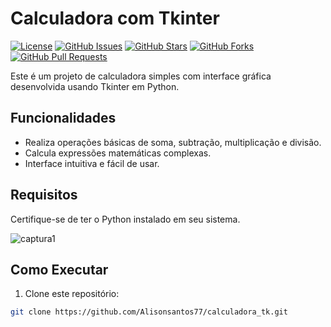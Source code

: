 # Calculadora com Tkinter

[![License](https://img.shields.io/badge/License-MIT-blue.svg)](LICENSE)
[![GitHub Issues](https://img.shields.io/github/issues/Alisonsantos77/calculadora_tk)](https://github.com/Alisonsantos77/calculadora_tk/issues)
[![GitHub Stars](https://img.shields.io/github/stars/Alisonsantos77/calculadora_tk)](https://github.com/Alisonsantos77/calculadora_tk/stargazers)
[![GitHub Forks](https://img.shields.io/github/forks/Alisonsantos77/calculadora_tk)](https://github.com/Alisonsantos77/calculadora_tk/network)
[![GitHub Pull Requests](https://img.shields.io/github/issues-pr/Alisonsantos77/calculadora_tk)](https://github.com/Alisonsantos77/calculadora_tk/pulls)

Este é um projeto de calculadora simples com interface gráfica desenvolvida usando Tkinter em Python.

## Funcionalidades

- Realiza operações básicas de soma, subtração, multiplicação e divisão.
- Calcula expressões matemáticas complexas.
- Interface intuitiva e fácil de usar.

## Requisitos

Certifique-se de ter o Python instalado em seu sistema.


![captura1](https://github.com/Alisonsantos77/calculadora_tk/assets/147265713/a1a2baae-5078-4830-be2c-bf0a8f2d7c40)


## Como Executar

1. Clone este repositório:

```bash
git clone https://github.com/Alisonsantos77/calculadora_tk.git
